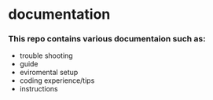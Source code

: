 # documentation
 
### This repo contains various documentaion such as:
* trouble shooting
* guide
* eviromental setup
* coding experience/tips
* instructions


